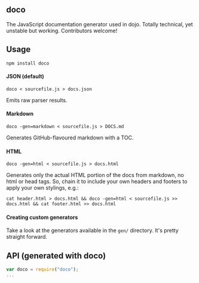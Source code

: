 doco
----
The JavaScript documentation generator used in dojo. Totally technical, yet unstable but working. Contributors welcome!

Usage
-----
`npm install doco`

#### JSON (default)
`doco < sourcefile.js > docs.json`

Emits raw parser results.

#### Markdown
`doco -gen=markdown < sourcefile.js > DOCS.md`

Generates GitHub-flavoured markdown with a TOC.

#### HTML
`doco -gen=html < sourcefile.js > docs.html`

Generates only the actual HTML portion of the docs from markdown, no html or head tags. So, chain it to include your own
headers and footers to apply your own stylings, e.g.:

`cat header.html > docs.html && doco -gen=html < sourcefile.js >> docs.html && cat footer.html >> docs.html`

#### Creating custom generators
Take a look at the generators available in the `gen/` directory. It's pretty straight forward.

API (generated with doco)
-------------------------
```javascript
var doco = require("doco");
...
```

